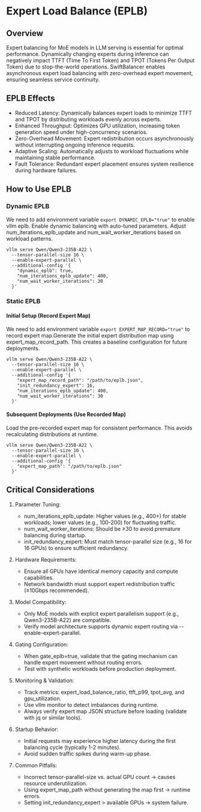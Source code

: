# Expert Load Balance (EPLB)

## Overview

Expert balancing for MoE models in LLM serving is essential for optimal performance. Dynamically changing experts during inference can negatively impact TTFT (Time To First Token) and TPOT (Tokens Per Output Token) due to stop-the-world operations. SwiftBalancer enables asynchronous expert load balancing with zero-overhead expert movement, ensuring seamless service continuity.

## EPLB Effects

- Reduced Latency: Dynamically balances expert loads to minimize TTFT and TPOT by distributing workloads evenly across experts.
- Enhanced Throughput: Optimizes GPU utilization, increasing token generation speed under high-concurrency scenarios.
- Zero-Overhead Movement: Expert redistribution occurs asynchronously without interrupting ongoing inference requests.
- Adaptive Scaling: Automatically adjusts to workload fluctuations while maintaining stable performance.
- Fault Tolerance: Redundant expert placement ensures system resilience during hardware failures.

## How to Use EPLB

### Dynamic EPLB

We need to add environment variable `export DYNAMIC_EPLB="true"` to enable vllm eplb. Enable dynamic balancing with auto-tuned parameters. Adjust num_iterations_eplb_update and num_wait_worker_iterations based on workload patterns.

```shell
vllm serve Qwen/Qwen3-235B-A22 \
  --tensor-parallel-size 16 \
  --enable-expert-parallel \
  --additional-config '{
    "dynamic_eplb": true,
    "num_iterations_eplb_update": 400,
    "num_wait_worker_iterations": 30
  }'
```

### Static EPLB
#### Initial Setup (Record Expert Map)

We need to add environment variable `export EXPERT_MAP_RECORD="true"` to record expert map.Generate the initial expert distribution map using expert_map_record_path. This creates a baseline configuration for future deployments.

```shell
vllm serve Qwen/Qwen3-235B-A22 \
  --tensor-parallel-size 16 \
  --enable-expert-parallel \
  --additional-config '{
    "expert_map_record_path": "/path/to/eplb.json",
    "init_redundancy_expert": 16,
    "num_iterations_eplb_update": 400,
    "num_wait_worker_iterations": 30
  }'
```

#### Subsequent Deployments (Use Recorded Map)
Load the pre-recorded expert map for consistent performance. This avoids recalculating distributions at runtime.

```shell
vllm serve Qwen/Qwen3-235B-A22 \
  --tensor-parallel-size 16 \
  --enable-expert-parallel \
  --additional-config '{
    "expert_map_path": "/path/to/eplb.json"
  }'
```

## Critical Considerations
1. Parameter Tuning:
   - num_iterations_eplb_update: Higher values (e.g., 400+) for stable workloads; lower values (e.g., 100-200) for fluctuating traffic.
   - num_wait_worker_iterations: Should be ≥30 to avoid premature balancing during startup.
   - init_redundancy_expert: Must match tensor-parallel size (e.g., 16 for 16 GPUs) to ensure sufficient redundancy.

2. Hardware Requirements:
   - Ensure all GPUs have identical memory capacity and compute capabilities.
   - Network bandwidth must support expert redistribution traffic (≥10Gbps recommended).

3. Model Compatibility:
   - Only MoE models with explicit expert parallelism support (e.g., Qwen3-235B-A22) are compatible.
   - Verify model architecture supports dynamic expert routing via --enable-expert-parallel.

4. Gating Configuration:
   - When gate_eplb=true, validate that the gating mechanism can handle expert movement without routing errors.
   - Test with synthetic workloads before production deployment.

5. Monitoring & Validation:
   - Track metrics: expert_load_balance_ratio, ttft_p99, tpot_avg, and gpu_utilization.
   - Use vllm monitor to detect imbalances during runtime.
   - Always verify expert map JSON structure before loading (validate with jq or similar tools).

6. Startup Behavior:
   - Initial requests may experience higher latency during the first balancing cycle (typically 1-2 minutes).
   - Avoid sudden traffic spikes during warm-up phase.

7. Common Pitfalls:
   - Incorrect tensor-parallel-size vs. actual GPU count → causes resource underutilization.
   - Using expert_map_path without generating the map first → runtime errors.
   - Setting init_redundancy_expert > available GPUs → system failure.
